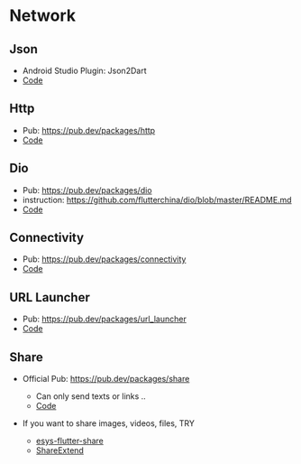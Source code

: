 # Network

## Json
* Android Studio Plugin: Json2Dart
* [Code](lib/json_screen.dart)

## Http
* Pub: https://pub.dev/packages/http
* [Code](lib/http_screen.dart)

## Dio
* Pub: https://pub.dev/packages/dio
* instruction: https://github.com/flutterchina/dio/blob/master/README.md
* [Code](lib/http_screen.dart)

## Connectivity
* Pub: https://pub.dev/packages/connectivity
* [Code](lib/connectivity_screen.dart)

## URL Launcher
* Pub: https://pub.dev/packages/url_launcher
* [Code](lib/url_launcher_screen.dart)

## Share 
* Official Pub: https://pub.dev/packages/share
    * Can only send texts or links ..
    * [Code](lib/share_screen.dart)
    
* If you want to share images, videos, files, TRY 
    * [esys-flutter-share](https://github.com/esysberlin/esys-flutter-share)
    * [ShareExtend](https://pub.dev/packages/share_extend)